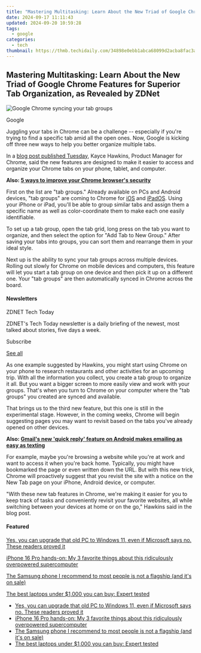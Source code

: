 ```yaml
---
title: "Mastering Multitasking: Learn About the New Triad of Google Chrome Features for Superior Tab Organization, as Revealed by ZDNet"
date: 2024-09-17 11:11:43
updated: 2024-09-20 10:59:28
tags:
  - google
categories:
  - tech
thumbnail: https://thmb.techidaily.com/34898e0ebb1abca68099d2acba8fac3a4c33b87872f768fed60cc168fcf66601.jpg
---
```


## Mastering Multitasking: Learn About the New Triad of Google Chrome Features for Superior Tab Organization, as Revealed by ZDNet

![Google Chrome syncing your tab groups](https://www.zdnet.com/a/img/resize/980ce081d8fdf589b218b43a8b7945daded51534/2024/09/10/ed019f6d-176a-4808-8983-fd79b4659d4b/figure-top-google-chrome-is-adding-three-new-features-to-help-you-manage-your-tabs.jpg?auto=webp&width=1280)

Google

Juggling your tabs in Chrome can be a challenge -- especially if you're trying to find a specific tab amid all the open ones. Now, Google is kicking off three new ways to help you better organize multiple tabs.

In a [blog post published Tuesday](https://blog.google/products/chrome/google-chrome-update-september-2024/), Kayce Hawkins, Product Manager for Chrome, said the new features are designed to make it easier to access and organize your Chrome tabs on your phone, tablet, and computer.

**Also: [5 ways to improve your Chrome browser's security](https://www.zdnet.com/article/5-ways-to-improve-your-chrome-browsers-security-and-why-you-should/)**

First on the list are "tab groups." Already available on PCs and Android devices, "tab groups" are coming to Chrome for [iOS](https://apps.apple.com/us/app/google-chrome/id535886823) and [iPadOS](https://apps.apple.com/us/app/google-chrome/id535886823?platform=ipad). Using your iPhone or iPad, you'll be able to group similar tabs and assign them a specific name as well as color-coordinate them to make each one easily identifiable.

To set up a tab group, open the tab grid, long press on the tab you want to organize, and then select the option for "Add Tab to New Group." After saving your tabs into groups, you can sort them and rearrange them in your ideal style.

Next up is the ability to sync your tab groups across multiple devices. Rolling out slowly for Chrome on mobile devices and computers, this feature will let you start a tab group on one device and then pick it up on a different one. Your "tab groups" are then automatically synced in Chrome across the board.

#### Newsletters

ZDNET Tech Today

ZDNET's Tech Today newsletter is a daily briefing of the newest, most talked about stories, five days a week.

 Subscribe

[See all](https://www.zdnet.com/newsletters/)

As one example suggested by Hawkins, you might start using Chrome on your phone to research restaurants and other activities for an upcoming trip. With all the information you collect, you create a tab group to organize it all. But you want a bigger screen to more easily view and work with your groups. That's when you turn to Chrome on your computer where the "tab groups" you created are synced and available.

That brings us to the third new feature, but this one is still in the experimental stage. However, in the coming weeks, Chrome will begin suggesting pages you may want to revisit based on the tabs you've already opened on other devices.

**Also: [Gmail's new 'quick reply' feature on Android makes emailing as easy as texting](https://www.zdnet.com/article/gmails-new-quick-reply-feature-on-android-makes-responding-to-emails-as-easy-as-texting/)**

For example, maybe you're browsing a website while you're at work and want to access it when you're back home. Typically, you might have bookmarked the page or even written down the URL. But with this new trick, Chrome will proactively suggest that you revisit the site with a notice on the New Tab page on your iPhone, Android device, or computer.

"With these new tab features in Chrome, we're making it easier for you to keep track of tasks and conveniently revisit your favorite websites, all while switching between your devices at home or on the go," Hawkins said in the blog post.

#### Featured

[Yes, you can upgrade that old PC to Windows 11, even if Microsoft says no. These readers proved it](https://www.zdnet.com/article/yes-you-can-upgrade-that-old-pc-to-windows-11-even-if-microsoft-says-no-these-readers-proved-it/ "Yes, you can upgrade that old PC to Windows 11, even if Microsoft says no. These readers proved it")

[iPhone 16 Pro hands-on: My 3 favorite things about this ridiculously overpowered supercomputer](https://www.zdnet.com/article/i-went-hands-on-with-iphone-16-pro-my-3-favorite-features-of-apples-pocket-supercomputer/ "iPhone 16 Pro hands-on: My 3 favorite things about this ridiculously overpowered supercomputer")

[The Samsung phone I recommend to most people is not a flagship (and it's on sale)](https://www.zdnet.com/article/the-samsung-phone-i-recommend-to-most-people-is-not-a-flagship-and-its-on-sale/ "The Samsung phone I recommend to most people is not a flagship (and it's on sale)")

[The best laptops under $1,000 you can buy: Expert tested](https://www.zdnet.com/article/best-laptop-under-1000/ "The best laptops under $1,000 you can buy: Expert tested")

* [Yes, you can upgrade that old PC to Windows 11, even if Microsoft says no. These readers proved it](https://www.zdnet.com/article/yes-you-can-upgrade-that-old-pc-to-windows-11-even-if-microsoft-says-no-these-readers-proved-it/ "Yes, you can upgrade that old PC to Windows 11, even if Microsoft says no. These readers proved it")
* [iPhone 16 Pro hands-on: My 3 favorite things about this ridiculously overpowered supercomputer](https://www.zdnet.com/article/i-went-hands-on-with-iphone-16-pro-my-3-favorite-features-of-apples-pocket-supercomputer/ "iPhone 16 Pro hands-on: My 3 favorite things about this ridiculously overpowered supercomputer")
* [The Samsung phone I recommend to most people is not a flagship (and it's on sale)](https://www.zdnet.com/article/the-samsung-phone-i-recommend-to-most-people-is-not-a-flagship-and-its-on-sale/ "The Samsung phone I recommend to most people is not a flagship (and it's on sale)")
* [The best laptops under $1,000 you can buy: Expert tested](https://www.zdnet.com/article/best-laptop-under-1000/ "The best laptops under $1,000 you can buy: Expert tested")

<ins class="adsbygoogle"
     style="display:block"
     data-ad-format="autorelaxed"
     data-ad-client="ca-pub-7571918770474297"
     data-ad-slot="1223367746"></ins>



<ins class="adsbygoogle"
     style="display:block"
     data-ad-client="ca-pub-7571918770474297"
     data-ad-slot="8358498916"
     data-ad-format="auto"
     data-full-width-responsive="true"></ins>
